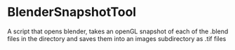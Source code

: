 BlenderSnapshotTool
===================

A script that opens blender, takes an openGL snapshot of each of the .blend files in the directory and saves them into an images subdirectory as .tif files
